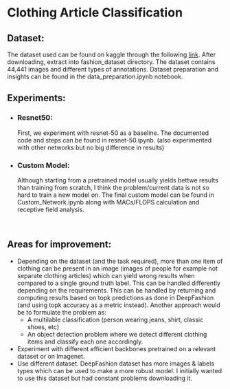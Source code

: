 # Clothing Article Classification

## Dataset:
The dataset used can be found on kaggle through the following [link](https://www.kaggle.com/paramaggarwal/fashion-product-images-dataset). After downloading, extract into fashion_dataset directory.
The dataset contains 44,441 images and different types of annotations. Dataset preparation and insights can be found in the data_preparation.ipynb notebook.

## Experiments:
- ### Resnet50:
   First, we experiment with resnet-50 as a baseline. The documented code and steps can be found in resnet-50.ipynb. (also experimented with other networks but no big difference in results)

- ### Custom Model:
   Although starting from a pretrained model usually yields bettwe results than training from scratch, I think the problem/current data is not so hard to train a new model on. The final custom model can be found in Custom_Network.ipynb along with MACs/FLOPS calculation and receptive field analysis.

&nbsp;

## Areas for improvement:
- Depending on the dataset (and the task required), more than one item of clothing can be present in an image (images of people for example not separate clothing articles) which can yield wrong results when compared to a single ground truth label. This can be handled differently depending on the requirements. This can be handled by returning and computing results based on topk predictions as done in DeepFashion (and using topk accuracy as a metric instead). Another approach would be to formulate the problem as:
   - A multilable classification (person wearing jeans, shirt, classic shoes, etc) 
   - An object detection problem where we detect different clothing items and classify each one accordingly.
- Experiment with different efficient backbones pretrained on a relevant dataset or on Imagenet.
- Use different dataset. DeepFashion dataset has more images & labels types which can be used to make a more robust model. I initially wanted to use this dataset but had constant problems downloading it.

